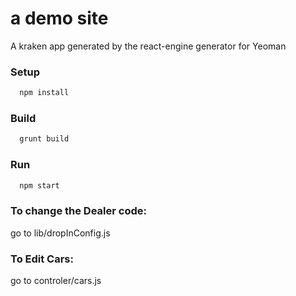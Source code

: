 a demo site
======================

A kraken app generated by the react-engine generator for Yeoman

### Setup
```sh
  npm install
```

### Build
```sh
  grunt build
```

### Run
```sh
  npm start
```

### To change the Dealer code:
go to lib/dropInConfig.js

### To Edit Cars:
go to controler/cars.js
